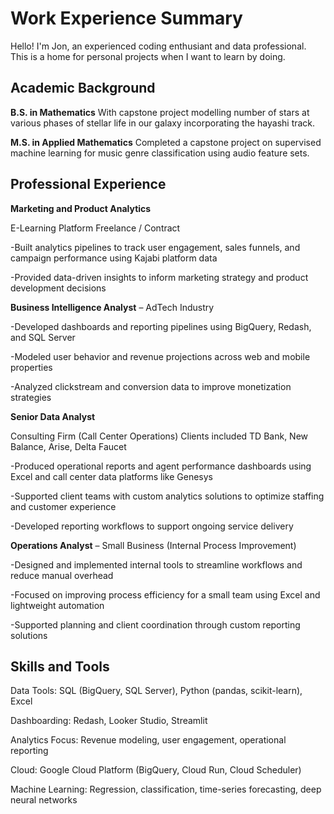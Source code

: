 # Work Experience Summary

Hello! I'm Jon, an experienced coding enthusiant and data professional. This is a home for personal projects when I want to learn by doing.

## Academic Background
**B.S. in Mathematics** With capstone project modelling number of stars at various phases of stellar life in our galaxy incorporating the hayashi track.

**M.S. in Applied Mathematics** Completed a capstone project on supervised machine learning for music genre classification using audio feature sets.

## Professional Experience
**Marketing and Product Analytics**

E-Learning Platform
Freelance / Contract

-Built analytics pipelines to track user engagement, sales funnels, and campaign performance using Kajabi platform data

-Provided data-driven insights to inform marketing strategy and product development decisions


**Business Intelligence Analyst** – AdTech Industry

-Developed dashboards and reporting pipelines using BigQuery, Redash, and SQL Server

-Modeled user behavior and revenue projections across web and mobile properties

-Analyzed clickstream and conversion data to improve monetization strategies


**Senior Data Analyst**

Consulting Firm (Call Center Operations)
Clients included TD Bank, New Balance, Arise, Delta Faucet

-Produced operational reports and agent performance dashboards using Excel and call center data platforms like Genesys

-Supported client teams with custom analytics solutions to optimize staffing and customer experience

-Developed reporting workflows to support ongoing service delivery


**Operations Analyst** – Small Business (Internal Process Improvement)

-Designed and implemented internal tools to streamline workflows and reduce manual overhead

-Focused on improving process efficiency for a small team using Excel and lightweight automation

-Supported planning and client coordination through custom reporting solutions


## Skills and Tools
Data Tools: SQL (BigQuery, SQL Server), Python (pandas, scikit-learn), Excel

Dashboarding: Redash, Looker Studio, Streamlit

Analytics Focus: Revenue modeling, user engagement, operational reporting

Cloud: Google Cloud Platform (BigQuery, Cloud Run, Cloud Scheduler)

Machine Learning: Regression, classification, time-series forecasting, deep neural networks
